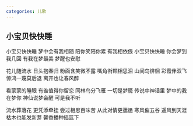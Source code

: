 ```yaml
---
categories: 儿歌
---
```

## 小宝贝快快睡

小宝贝快快睡
梦中会有我相随
陪你笑陪你累
有我相依偎
小宝贝快快睡
你会梦到我几回
有我在梦最美
梦醒也安慰

花儿随流水
日头抱春归
粉面含笑微不露
嘴角衔颗相思泪
山间鸟徘徊
彩霞伴双飞
惊鸿一蔑莫后退
离开也让春风醉

看蒙蒙的睡眼
有谁值得你留恋
同林鸟分飞雁
一切是梦魇
传说中神话里
梦中的我在梦你
神仙说梦会醒
可是我不听

流水葬落花
更凭添牵挂
尝过相思百味苦
从此对情更邋遢
寒风催五谷
遥风到天涯
枯木也能发新芽
馨香播种摇篮下


